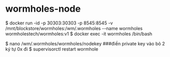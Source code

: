 # wormholes-node

  $ docker run -id -p 30303:30303 -p 8545:8545 -v /mnt/blockstore/wormholes:/wm/.wormholes --name wormholes wormholestech/wormholes:v1 
  $ docker exec -it wormholes /bin/bash

  $ nano /wm/.wormholes/wormholes/nodekey
###điền private key vào bỏ 2 ký tự  0x đi
  $ supervisorctl restart wormhole
